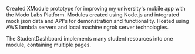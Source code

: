Created XModule prototype for improving my university's mobile app with the Modo Labs Platform. Modules created using Node.js and integrated mock json data and API's for demonstration and functionality. Hosted using AWS lambda servers and local machine ngrok server technologies.

The StudentDashboard implements many student resources into one module, containing multiple pages. 
